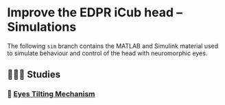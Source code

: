 Improve the EDPR iCub head – Simulations
========================================

The following `sim` branch contains the MATLAB and Simulink material used to simulate behaviour and control of the head with neuromorphic eyes.

## 👨🏻‍💻 Studies

### 👀 [Eyes Tilting Mechanism](./eyes-tilt-motor-sizing)
